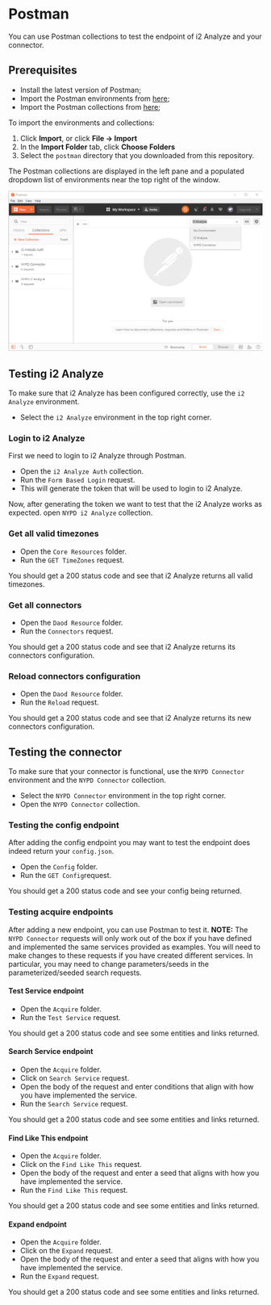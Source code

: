 # Postman

You can use Postman collections to test the endpoint of i2 Analyze and your connector.

## Prerequisites

- Install the latest version of Postman;
- Import the Postman environments from [here](../postman/environments);
- Import the Postman collections from [here](../postman/collections);

To import the environments and collections:

1. Click **Import**, or click **File -> Import**
2. In the **Import Folder** tab, click **Choose Folders**
3. Select the `postman` directory that you downloaded from this repository.

The Postman collections are displayed in the left pane and a populated dropdown
list of environments near the top right of the window.

![Example Data](images/postman.png)

## Testing i2 Analyze

To make sure that i2 Analyze has been configured correctly, use the `i2 Analyze` environment.
  * Select the `i2 Analyze` environment in the top right corner.

### Login to i2 Analyze
First we need to login to i2 Analyze through Postman.
  * Open the `i2 Analyze Auth` collection.
  * Run the `Form Based Login` request.
  * This will generate the token that will be used to login to i2 Analyze.

Now, after generating the token we want to test that the i2 Analyze works as expected. open `NYPD i2 Analyze` collection.

### Get all valid timezones
  * Open the `Core Resources` folder.
  * Run the `GET TimeZones` request.

You should get a 200 status code and see that i2 Analyze returns all valid timezones.

### Get all connectors
  * Open the `Daod Resource` folder.
  * Run the `Connectors` request.

You should get a 200 status code and see that i2 Analyze returns its connectors configuration.

### Reload connectors configuration
  * Open the `Daod Resource` folder.
  * Run the `Reload` request.

You should get a 200 status code and see that i2 Analyze returns its new connectors configuration.

## Testing the connector

To make sure that your connector is functional, use the `NYPD Connector` environment and the `NYPD Connector` collection.
  * Select the `NYPD Connector` environment in the top right corner.
  * Open the `NYPD Connector` collection.

### Testing the config endpoint
After adding the config endpoint you may want to test the endpoint does indeed return your `config.json`.
  * Open the `Config` folder.
  * Run the `GET Config`request.

You should get a 200 status code and see your config being returned.

### Testing acquire endpoints

After adding a new endpoint, you can use Postman to test it.
**NOTE:** The `NYPD Connector` requests will only work out of the box if you have defined and implemented
the same services provided as examples. You will need to make changes to these requests if you have created different services.
In particular, you may need to change parameters/seeds in the parameterized/seeded search requests.

#### Test Service endpoint
* Open the `Acquire` folder.
* Run the `Test Service` request.

You should get a 200 status code and see some entities and links returned.

#### Search Service endpoint
* Open the `Acquire` folder.
* Click on `Search Service` request.
* Open the body of the request and enter conditions that align with how you have implemented the service.
* Run the `Search Service` request.

You should get a 200 status code and see some entities and links returned.

#### Find Like This endpoint
* Open the `Acquire` folder.
* Click on the `Find Like This` request.
* Open the body of the request and enter a seed that aligns with how you have implemented the service.
* Run the `Find Like This` request.

You should get a 200 status code and see some entities and links returned.

#### Expand endpoint
* Open the `Acquire` folder.
* Click on the `Expand` request.
* Open the body of the request and enter a seed that aligns with how you have implemented the service.
* Run the `Expand` request.

You should get a 200 status code and see some entities and links returned.
